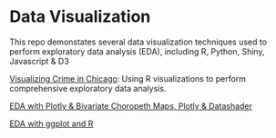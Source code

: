 # Data Visualization

This repo demonstates several data visualization techniques used to perform exploratory data analysis (EDA), including R, Python, Shiny, Javascript & D3

[Visualizing Crime in Chicago](https://rpubs.com/kylegilde/FinalProjectVisualizingCrimeinChicago): Using R visualizations to perform comprehensive exploratory data analysis.

[EDA with Plotly & Bivariate Choropeth Maps, Plotly & Datashader](https://nbviewer.jupyter.org/github/kylegilde/Data-Visualization-Techniques/blob/master/Plotly-and-Datashader-with-Python/Module2-KyleGilde.ipynb)

[EDA with ggplot and R](https://rpubs.com/kylegilde/D608-Data-Viz-HW1)